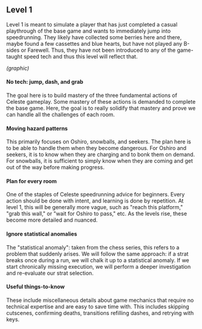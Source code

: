 ## Level 1

Level 1 is meant to simulate a player that has just completed a casual playthrough of the base game and wants to immediately jump into speedrunning. They likely have collected some berries here and there, maybe found a few cassettes and blue hearts, but have not played any B-sides or Farewell. Thus, they have not been introduced to any of the game-taught speed tech and thus this level will reflect that.

*(graphic)*

#### No tech: jump, dash, and grab  
The goal here is to build mastery of the three fundamental actions of Celeste gameplay. Some mastery of these actions is demanded to complete the base game. Here, the goal is to really solidify that mastery and prove we can handle all the challenges of each room.

#### Moving hazard patterns  
This primarily focuses on Oshiro, snowballs, and seekers. The plan here is to be able to handle them when they become dangerous. For Oshiro and seekers, it is to know when they are charging and to bonk them on demand. For snowballs, it is sufficient to simply know when they are coming and get out of the way before making progress.

#### Plan for every room  
One of the staples of Celeste speedrunning advice for beginners. Every action should be done with intent, and learning is done by repetition. At level 1, this will be generally more vague, such as "reach this platform," "grab this wall," or "wait for Oshiro to pass," etc. As the levels rise, these become more detailed and nuanced.

#### Ignore statistical anomalies  
The "statistical anomaly": taken from the chess series, this refers to a problem that suddenly arises. We will follow the same approach: if a strat breaks once during a run, we will chalk it up to a statistical anomaly. If we start chronically missing execution, we will perform a deeper investigation and re-evaluate our strat selection.

#### Useful things-to-know  
These include miscellaneous details about game mechanics that require no technical expertise and are easy to save time with. This includes skipping cutscenes, confirming deaths, transitions refilling dashes, and retrying with keys.
